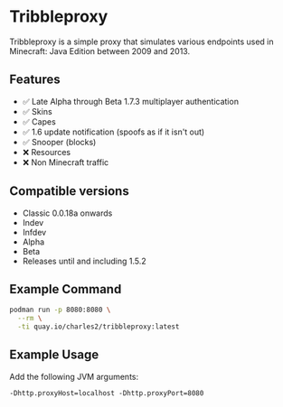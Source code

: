 # Tribbleproxy

Tribbleproxy is a simple proxy that simulates various endpoints used in Minecraft: Java Edition between 2009 and 2013.

## Features

- :white_check_mark: Late Alpha through Beta 1.7.3 multiplayer authentication
- :white_check_mark: Skins
- :white_check_mark: Capes
- :white_check_mark: 1.6 update notification (spoofs as if it isn't out)
- :white_check_mark: Snooper (blocks)
- :x: Resources
- :x: Non Minecraft traffic

## Compatible versions

- Classic 0.0.18a onwards
- Indev
- Infdev
- Alpha
- Beta
- Releases until and including 1.5.2

## Example Command

```sh
podman run -p 8080:8080 \
  --rm \
  -ti quay.io/charles2/tribbleproxy:latest
```

## Example Usage

Add the following JVM arguments:

```
-Dhttp.proxyHost=localhost -Dhttp.proxyPort=8080
```
